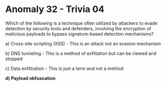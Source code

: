 # Anomaly 32 - Trivia 04

Which of the following is a technique often utilized by attackers to evade detection by security tools and defenders, involving the encryption of malicious payloads to bypass signature-based detection mechanisms?

a) Cross-site scripting (XSS) - This is an attack not an evasion mechanism

b) DNS tunneling - This is a method of exfiltation but can be viewed and stopped

c) Data exfiltration - This is just a term and not a method
 
**d) Payload obfuscation**